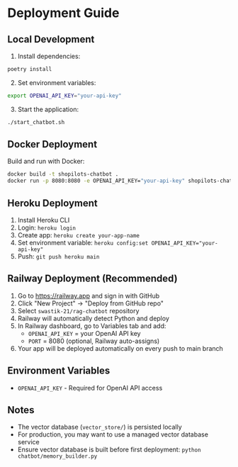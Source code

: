 # Deployment Guide

## Local Development

1. Install dependencies:
```bash
poetry install
```

2. Set environment variables:
```bash
export OPENAI_API_KEY="your-api-key"
```

3. Start the application:
```bash
./start_chatbot.sh
```

## Docker Deployment

Build and run with Docker:
```bash
docker build -t shopilots-chatbot .
docker run -p 8080:8080 -e OPENAI_API_KEY="your-api-key" shopilots-chatbot
```

## Heroku Deployment

1. Install Heroku CLI
2. Login: `heroku login`
3. Create app: `heroku create your-app-name`
4. Set environment variable: `heroku config:set OPENAI_API_KEY="your-api-key"`
5. Push: `git push heroku main`

## Railway Deployment (Recommended)

1. Go to https://railway.app and sign in with GitHub
2. Click "New Project" → "Deploy from GitHub repo"
3. Select `swastik-21/rag-chatbot` repository
4. Railway will automatically detect Python and deploy
5. In Railway dashboard, go to Variables tab and add:
   - `OPENAI_API_KEY` = your OpenAI API key
   - `PORT` = 8080 (optional, Railway auto-assigns)
6. Your app will be deployed automatically on every push to main branch

## Environment Variables

- `OPENAI_API_KEY` - Required for OpenAI API access

## Notes

- The vector database (`vector_store/`) is persisted locally
- For production, you may want to use a managed vector database service
- Ensure vector database is built before first deployment: `python chatbot/memory_builder.py`
